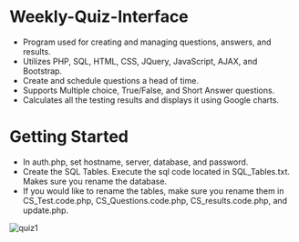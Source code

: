 # Weekly-Quiz-Interface
- Program used for creating and managing questions, answers, and results. 
- Utilizes PHP, SQL, HTML, CSS, JQuery, JavaScript, AJAX, and Bootstrap. 
- Create and schedule questions a head of time. 
- Supports Multiple choice, True/False, and Short Answer questions.
- Calculates all the testing results and displays it using Google charts. 

# Getting Started
- In auth.php, set hostname, server, database, and password.
- Create the SQL Tables. Execute the sql code located in SQL_Tables.txt. Makes sure you rename the database. 
- If you would like to rename the tables, make sure you rename them in CS_Test.code.php, CS_Questions.code.php, CS_results.code.php, and update.php.

![quiz1](https://cloud.githubusercontent.com/assets/13856517/21937588/ec995190-d985-11e6-9384-5548e5fb3afb.jpg)

